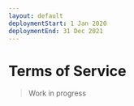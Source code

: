 ```yaml
---
layout: default
deploymentStart: 1 Jan 2020
deploymentEnd: 31 Dec 2021
---
```


# Terms of Service

> Work in progress

<!--

> Effective October 7, 2019

Welcome to the gE.CO toolbox, thanks for using our service ("Service", "toolbox").
We are Open Lab ("Open Lab", "we", "us"), a research group at Newcastle University.

The Service is the gE.CO toolbox available at [gecotoolbox.io](https://gecotoolbox.io).

By using our Service, you are agreeing to these terms. Please read them carefully.

## Using our Service

Don't misuse our Service.
For example, do not try to access it using any methods other than the interface or from documentation we provide.
You may use our Service only as permitted by law.
We may suspend or stop providing our Service to you if you do not comply with our terms or policies or if we are investigating suspected misconduct.

We may send you administrative messages, and other information in connection with your use of the Service
You may opt out of some of those communications.

## Deployment Requests

If we accept your Deployment Request ("Deployment Request") we will create an instance ("Deployment") of the toolbox configured to your specification.
We may terminate a Deployment if we find any misuse or violation of the terms.
We may suspend a Deployment if we are investigating misuse within it.

We will start accepting Deployment Requests from {{ deploymentStart }} and they will run upto {{ deploymentEnd }} ("Deployment period").
At the end of the Deployment Period we will terminate Deployments.
Prior to a termination we will contact the deployment's owner with options for data export and next steps.

## Deployments

Use of the open-source services ("OSS Services") in a Deployment should be at the owner of a Deployment's ("Deployment Owner") discretion,
but you should also refer to the relevant OSS Service's terms and policies.
The relevant terms and policies are listed below.

### Loomio

- [Terms of Service](https://help.loomio.org/en/legal/terms_of_service/)
- [Privacy Policy](https://help.loomio.org/en/legal/privacy/)
- [GDPR Compliance](https://help.loomio.org/en/legal/gdpr/)
- [License](https://github.com/loomio/loomio/blob/master/LICENSE.txt)

### NextCloud

- [Privacy and Legal Policy](https://nextcloud.com/privacy/)
- [License](https://github.com/nextcloud/server/blob/master/COPYING)

### Wiki.js

- [License](https://github.com/Requarks/wiki/blob/master/LICENSE)

## Privacy

The privacy of your personal information is important to us.
For more information about your data and our protection of it, please see our [Privacy Policy]({{ '/privacy' | url }})

## Links

The service may contain links to external resources not maintained by us.
We encourage you to be aware when you leave our Service.

---

### No Warranties:

The Service, including all content made available on or accessed through the Service, is provided "as is" and we make no representations or warranties of any kind whatsoever for the content made available through the Service. The Service may contain typographical errors and you agree that we shall not be bound by any such errors.

Further, to the fullest extent permissible by law, we disclaim any express or implied warranties, including, without limitation, non-infringement, title, merchantability or fitness for a particular purpose.

We do not warrant that the functions contained in the Service or, materials or content contained therein will be completely secure, uninterrupted or error free, that defects will be corrected, or that the site or the server that makes it available is free of viruses or other harmful components.

We shall not be liable for the use of the Service, including, without limitation, the content and any errors contained therein provided by third parties.

In no event will we be liable under any theory of tort, contract, strict liability or other legal or equitable theory for any direct, indirect, special, incidental, or other consequential damages, lost profits, lost data, lost opportunities, costs of cover, exemplary, punitive, personal injury/wrongful death, each of which is hereby excluded by agreement of the parties regardless of whether or not we have been advised of the possibility of such damages.

### Indemnity:

You agree to defend, indemnify and hold harmless us, our business partners and agents, from and against any and all claims, damages, obligations, losses, liabilities, costs or debt, and expenses (including but not limited to attorney's fees) arising from any breach by you of any of these Terms of Service.

### Jurisdiction and Governing Law:

English law governs these terms and conditions. You submit to the non-exclusive jurisdiction of the English courts.

### Severability:

If any part of these Terms of Service shall be held or declared to be invalid or unenforceable for any reason by any court of competent jurisdiction, such provision shall be ineffective but shall not affect any other part of these Terms of Service.

### Waiver; Remidies:

The failure by us to partially or fully exercise any rights or the waiver of any breach of these Terms of Service by you, shall not prevent a subsequent exercise of such right by us or be deemed a waiver by us of any subsequent breach by you of the same or any other term of these Terms of Service. Our rights and remedies under these Terms of Service shall be cumulative, and the exercise of any such right or remedy shall not limit our right to exercise any other right or remedy.

### Notices:

Any and all notices to be given by either one of us to the other pursuant to or in connection with these Terms of Service shall be deemed sufficiently given when forwarded by e-mail in each case addressed to you at the e-mail address you have given us or to us at the e-mail address displayed on the Service.

### Contact Information:

Should you have any questions, contact us:

**Address**:
Open Lab
Floor 1
Urban Sciences Building
1 Science Square
Science Central
Newcastle Upon Tyne
NE4 5TG

**Phone**: +44 191 20 84642 | 84630
**Email**: openlab-admin@newcastle.ac.uk

### Effective Date:

May 25, 2018
-->
